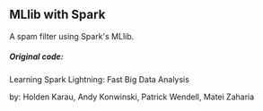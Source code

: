 ## MLlib with Spark

A spam filter using Spark's MLlib. 

##### Original code:  
Learning Spark Lightning: Fast Big Data Analysis 

by: Holden Karau, Andy Konwinski, 
Patrick Wendell, Matei Zaharia
